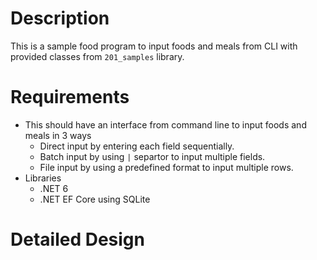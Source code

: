 
# Description

This is a sample food program to input foods and meals from CLI with provided classes from `201_samples` library.

# Requirements

- This should have an interface from command line to input foods and meals in 3 ways
  - Direct input by entering each field sequentially.
  - Batch input by using `|` separtor to input multiple fields.
  - File input by using a predefined format to input multiple rows.
- Libraries
  - .NET 6
  - .NET EF Core using SQLite

# Detailed Design
